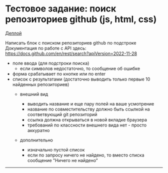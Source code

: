 # Тестовое задание: поиск репозиториев github (js, html, css)

[Деплой](https://darling-horse-99b895.netlify.app/)


Написать блок с поиском репозиториев github по подстроке
Документация по работе с API здесь:
https://docs.github.com/en/rest/search?apiVersion=2022-11-28
- поле ввода (для подстроки поиска)
  - если символов недостаточно, то сообщение об ошибке
- форма срабатывает по кнопке или по enter
- список с результатами (достаточно выводить только первые 10 найденных репозиториев)
  - внешний вид
    - выводить название и еще пару полей на ваше усмотрение
    - название по совместительству должно быть ссылкой на соответвующий git репозиторий
    - ссылка должна открываться в новой вкладке браузера
    - требований по классности внешнего вида нет - просто аккуратно
    
  - дополнительно
    - изначально пустой список
    - если по запросу ничего не найдено, то вместо списка сообщение "Ничего не найдено"


---
